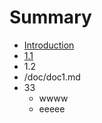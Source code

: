 # Summary

* [Introduction](README.md)
* [1.1](/1.1.md)
* 1.2
* /doc/doc1.md
* 33
  * wwww
  * eeeee



